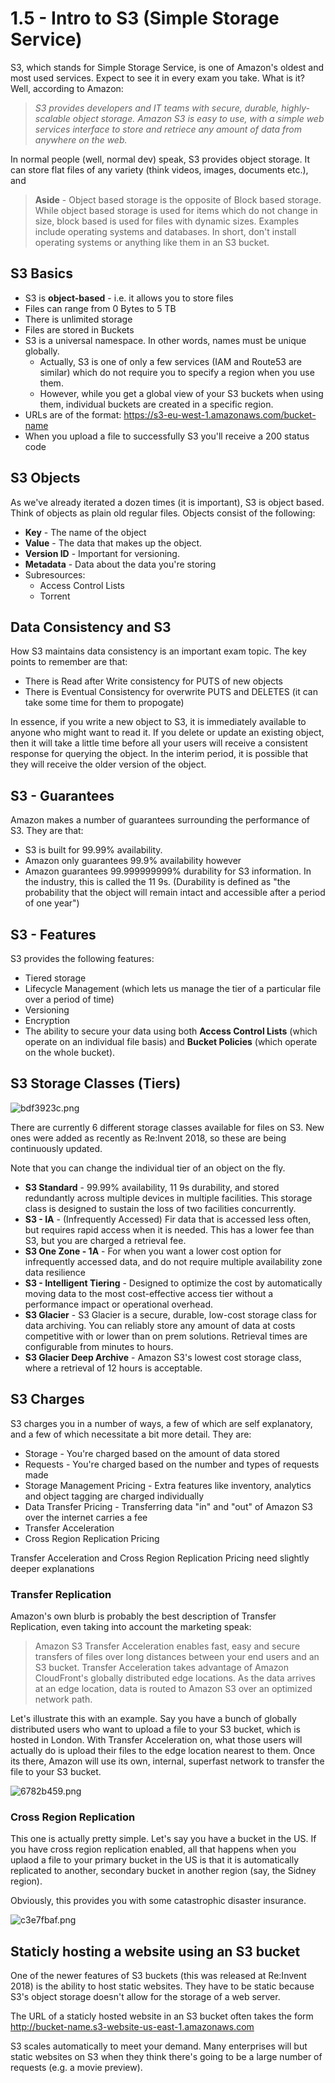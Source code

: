 # 1.5 - Intro to S3 (Simple Storage Service)

S3, which stands for Simple Storage Service, is one of Amazon's oldest and most used services. Expect to see it in every exam you take. What is it? Well, according to Amazon:

> *S3 provides developers and IT teams with secure, durable, highly-scalable object storage. Amazon S3 is easy to use, with a simple web services interface to store and retriece any amount of data from anywhere on the web.*
> 

In normal people (well, normal dev) speak, S3 provides object storage. It can store flat files of any variety (think videos, images, documents etc.), and

> **Aside** - Object based storage is the opposite of Block based storage. While object based storage is used for items which do not change in size, block based is used for files with dynamic sizes. Examples include operating systems and databases.
> In short, don't install operating systems or anything like them in an S3 bucket.

## S3 Basics

* S3 is **object-based** - i.e. it allows you to store files
* Files can range from 0 Bytes to 5 TB
* There is unlimited storage
* Files are stored in Buckets
* S3 is a universal namespace. In other words, names must be unique globally.
  * Actually, S3 is one of only a few services (IAM and Route53 are similar) which do not require you to specify a region when you use them.
  * However, while you get a global view of your S3 buckets when using them, individual buckets are created in a specific region.
* URLs are of the format: https://s3-eu-west-1.amazonaws.com/bucket-name
* When you upload a file to successfully S3 you'll receive a 200 status code

## S3 Objects

As we've already iterated a dozen times (it is important), S3 is object based. Think of objects as plain old regular files. Objects consist of the following:
* **Key** - The name of the object
* **Value** - The data that makes up the object.
* **Version ID** - Important for versioning.
* **Metadata** - Data about the data you're storing
* Subresources:
  * Access Control Lists
  * Torrent

## Data Consistency and S3

How S3 maintains data consistency is an important exam topic. The key points to remember are that:
* There is Read after Write consistency for PUTS of new objects
* There is Eventual Consistency for overwrite PUTS and DELETES (it can take some time for them to propogate)

In essence, if you write a new object to S3, it is immediately available to anyone who might want to read it. If you delete or update an existing object, then it will take a little time before all your users will receive a consistent response for querying the object. In the interim period, it is possible that they will receive the older version of the object.

## S3 - Guarantees

Amazon makes a number of guarantees surrounding the performance of S3. They are that:

* S3 is built for 99.99% availability.
* Amazon only guarantees 99.9% availability however
* Amazon guarantees 99.999999999% durability for S3 information. In the industry, this is called the 11 9s. (Durability is defined as "the probability that the object will remain intact and accessible after a period of one year")

## S3 - Features

S3 provides the following features:

* Tiered storage
* Lifecycle Management (which lets us manage the tier of a particular file over a period of time)
* Versioning
* Encryption
* The ability to secure your data using both **Access Control Lists** (which operate on an individual file basis) and **Bucket Policies** (which operate on the whole bucket).

## S3 Storage Classes (Tiers)

![bdf3923c.png](attachments/bdf3923c.png)

There are currently 6 different storage classes available for files on S3. New ones were added as recently as Re:Invent 2018, so these are being continuously updated.

Note that you can change the individual tier of an object on the fly.

* **S3 Standard** - 99.99% availability, 11 9s durability, and stored redundantly across multiple devices in multiple facilities. This storage class is designed to sustain the loss of two facilities concurrently.
* **S3 - IA** - (Infrequently Accessed) Fir data that is accessed less often, but requires rapid access when it is needed. This has a lower fee than S3, but you are charged a retrieval fee.
* **S3 One Zone - 1A** - For when you want a lower cost option for infrequently accessed data, and do not require multiple availability zone data resilience
* **S3 - Intelligent Tiering** - Designed to optimize the cost by automatically moving data to the most cost-effective access tier without a performance impact or operational overhead.
* **S3 Glacier** - S3 Glacier is a secure, durable, low-cost storage class for data archiving. You can reliably store any amount of data at costs competitive with or lower than on prem solutions. Retrieval times are configurable from minutes to hours.
* **S3 Glacier Deep Archive** - Amazon S3's lowest cost storage class, where a retrieval of 12 hours is acceptable.

## S3 Charges

S3 charges you in a number of ways, a few of which are self explanatory, and a few of which necessitate a bit more detail. They are:

* Storage - You're charged based on the amount of data stored
* Requests - You're charged based on the number and types of requests made
* Storage Management Pricing - Extra features like inventory, analytics and object tagging are charged individually
* Data Transfer Pricing - Transferring data "in" and "out" of Amazon S3 over the internet carries a fee
* Transfer Acceleration
* Cross Region Replication Pricing

Transfer Acceleration and Cross Region Replication Pricing need slightly deeper explanations

### Transfer Replication

Amazon's own blurb is probably the best description of Transfer Replication, even taking into account the marketing speak:

> Amazon S3 Transfer Acceleration enables fast, easy and secure transfers of files over long distances between your end users and an S3 bucket.
> Transfer Acceleration takes advantage of Amazon CloudFront's globally distributed edge locations. As the data arrives at an edge location, data is routed to Amazon S3 over an optimized network path.

Let's illustrate this with an example. Say you have a bunch of globally distributed users who want to upload a file to your S3 bucket, which is hosted in London. With Transfer Acceleration on, what those users will actually do is upload their files to the edge location nearest to them. Once its there, Amazon will use its own, internal, superfast network to transfer the file to your S3 bucket.

![6782b459.png](attachments/6782b459.png)

### Cross Region Replication

This one is actually pretty simple. Let's say you have a bucket in the US. If you have cross region replication enabled, all that happens when you uplaod a file to your primary bucket in the US is that it is automatically replicated to another, secondary bucket in another region (say, the Sidney region). 

Obviously, this provides you with some catastrophic disaster insurance.

![c3e7fbaf.png](attachments/c3e7fbaf.png)

## Staticly hosting a website using an S3 bucket

One of the newer features of S3 buckets (this was released at Re:Invent 2018) is the ability to host static websites. They have to be static because S3's object storage doesn't allow for the storage of a web server.

The URL of a staticly hosted website in an S3 bucket often takes the form http://bucket-name.s3-website-us-east-1.amazonaws.com

S3 scales automatically to meet your demand. Many enterprises will but static websites on S3 when they think there's going to be a large number of requests (e.g. a movie preview).
